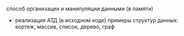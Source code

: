 способ организации и манипуляции данными (в памяти) 
- реализация АТД (в исходном коде) 
примеры структур данных: кортеж, массив, список, дерево, граф